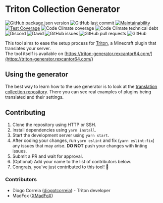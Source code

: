 # Triton Collection Generator

![GitHub package.json version](https://img.shields.io/github/package-json/v/diogotcorreia/triton-collection-generator)
![GitHub last commit](https://img.shields.io/github/last-commit/diogotcorreia/triton-collection-generator)
[![Maintainability](https://api.codeclimate.com/v1/badges/761147503d453d1c77d4/maintainability)](https://codeclimate.com/github/diogotcorreia/triton-collection-generator/maintainability)
[![Test Coverage](https://api.codeclimate.com/v1/badges/761147503d453d1c77d4/test_coverage)](https://codeclimate.com/github/diogotcorreia/triton-collection-generator/test_coverage)
![Code Climate coverage](https://img.shields.io/codeclimate/coverage/diogotcorreia/triton-collection-generator)
![Code Climate technical debt](https://img.shields.io/codeclimate/tech-debt/diogotcorreia/triton-collection-generator)
![Discord](https://img.shields.io/discord/395565283047374850)
![David](https://img.shields.io/david/diogotcorreia/triton-collection-generator)
![GitHub issues](https://img.shields.io/github/issues/diogotcorreia/triton-collection-generator)
![GitHub pull requests](https://img.shields.io/github/issues-pr/diogotcorreia/triton-collection-generator)
![GitHub](https://img.shields.io/github/license/diogotcorreia/triton-collection-generator)

This tool aims to ease the setup process for [Triton](https://triton.rexcantor64.com), a Minecraft plugin that translates your server.  
The tool itself is available on [https://triton-generator.rexcantor64.com/](https://triton-generator.rexcantor64.com/)

## Using the generator

The best way to learn how to the use generator is to look at the [translation collection repository](https://github.com/diogotcorreia/triton-translation-collection).
There you can see real examples of plugins being translated and their settings.

## Contributing

1. Clone the repository using HTTP or SSH.
2. Install dependencies using `yarn install`.
3. Start the development server using `yarn start`.
4. After coding your changes, run `yarn eslint` and fix (`yarn eslint:fix`) any issues that may arise. **DO NOT** push your changes with linting issues.
5. Submit a PR and wait for approval.
6. (Optional) Add your name to the list of contributors below.
7. Congrats, you've just contributed to this tool! 🎉

### Contributors

- Diogo Correia ([diogotcorreia](https://github.com/diogotcorreia)) - Triton developer
- MadFox ([XMadFoX](https://github.com/XMadFoX))
